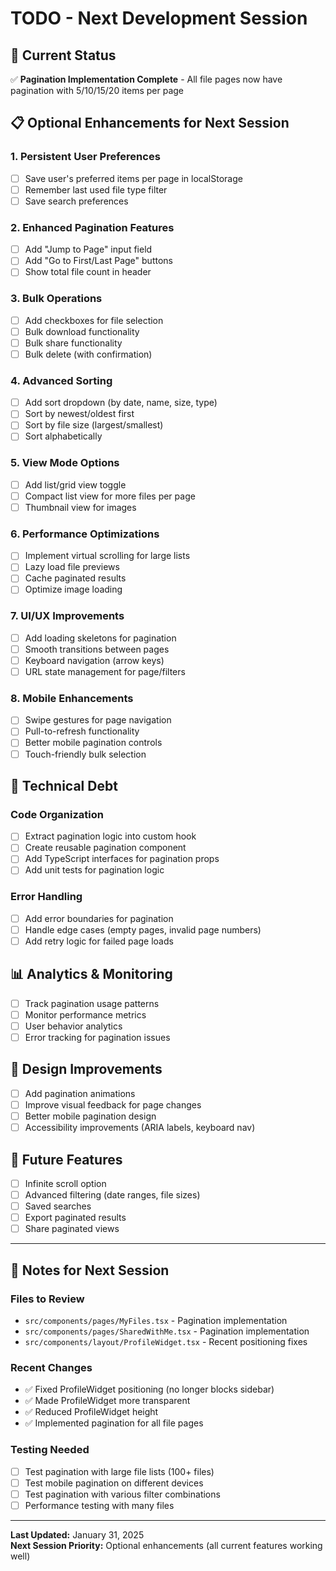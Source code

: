 # TODO - Next Development Session

## 🎯 **Current Status**
✅ **Pagination Implementation Complete** - All file pages now have pagination with 5/10/15/20 items per page

## 📋 **Optional Enhancements for Next Session**

### **1. Persistent User Preferences**
- [ ] Save user's preferred items per page in localStorage
- [ ] Remember last used file type filter
- [ ] Save search preferences

### **2. Enhanced Pagination Features**
- [ ] Add "Jump to Page" input field
- [ ] Add "Go to First/Last Page" buttons
- [ ] Show total file count in header

### **3. Bulk Operations**
- [ ] Add checkboxes for file selection
- [ ] Bulk download functionality
- [ ] Bulk share functionality
- [ ] Bulk delete (with confirmation)

### **4. Advanced Sorting**
- [ ] Add sort dropdown (by date, name, size, type)
- [ ] Sort by newest/oldest first
- [ ] Sort by file size (largest/smallest)
- [ ] Sort alphabetically

### **5. View Mode Options**
- [ ] Add list/grid view toggle
- [ ] Compact list view for more files per page
- [ ] Thumbnail view for images

### **6. Performance Optimizations**
- [ ] Implement virtual scrolling for large lists
- [ ] Lazy load file previews
- [ ] Cache paginated results
- [ ] Optimize image loading

### **7. UI/UX Improvements**
- [ ] Add loading skeletons for pagination
- [ ] Smooth transitions between pages
- [ ] Keyboard navigation (arrow keys)
- [ ] URL state management for page/filters

### **8. Mobile Enhancements**
- [ ] Swipe gestures for page navigation
- [ ] Pull-to-refresh functionality
- [ ] Better mobile pagination controls
- [ ] Touch-friendly bulk selection

## 🔧 **Technical Debt**

### **Code Organization**
- [ ] Extract pagination logic into custom hook
- [ ] Create reusable pagination component
- [ ] Add TypeScript interfaces for pagination props
- [ ] Add unit tests for pagination logic

### **Error Handling**
- [ ] Add error boundaries for pagination
- [ ] Handle edge cases (empty pages, invalid page numbers)
- [ ] Add retry logic for failed page loads

## 📊 **Analytics & Monitoring**
- [ ] Track pagination usage patterns
- [ ] Monitor performance metrics
- [ ] User behavior analytics
- [ ] Error tracking for pagination issues

## 🎨 **Design Improvements**
- [ ] Add pagination animations
- [ ] Improve visual feedback for page changes
- [ ] Better mobile pagination design
- [ ] Accessibility improvements (ARIA labels, keyboard nav)

## 🚀 **Future Features**
- [ ] Infinite scroll option
- [ ] Advanced filtering (date ranges, file sizes)
- [ ] Saved searches
- [ ] Export paginated results
- [ ] Share paginated views

---

## 📝 **Notes for Next Session**

### **Files to Review**
- `src/components/pages/MyFiles.tsx` - Pagination implementation
- `src/components/pages/SharedWithMe.tsx` - Pagination implementation
- `src/components/layout/ProfileWidget.tsx` - Recent positioning fixes

### **Recent Changes**
- ✅ Fixed ProfileWidget positioning (no longer blocks sidebar)
- ✅ Made ProfileWidget more transparent
- ✅ Reduced ProfileWidget height
- ✅ Implemented pagination for all file pages

### **Testing Needed**
- [ ] Test pagination with large file lists (100+ files)
- [ ] Test mobile pagination on different devices
- [ ] Test pagination with various filter combinations
- [ ] Performance testing with many files

---

**Last Updated:** January 31, 2025  
**Next Session Priority:** Optional enhancements (all current features working well) 
